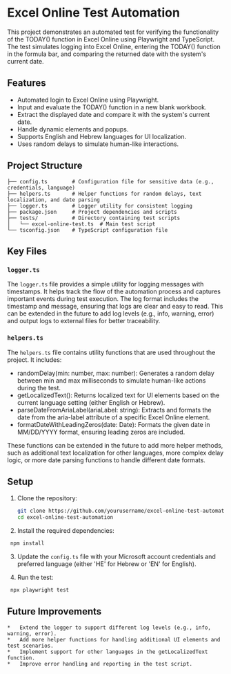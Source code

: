 # Excel Online Test Automation

This project demonstrates an automated test for verifying the functionality of the TODAY() function in Excel Online using Playwright and TypeScript. The test simulates logging into Excel Online, entering the TODAY() function in the formula bar, and comparing the returned date with the system's current date.

## Features

- Automated login to Excel Online using Playwright.
- Input and evaluate the TODAY() function in a new blank workbook.
- Extract the displayed date and compare it with the system's current date.
- Handle dynamic elements and popups.
- Supports English and Hebrew languages for UI localization.
- Uses random delays to simulate human-like interactions.

## Project Structure
```
├── config.ts        # Configuration file for sensitive data (e.g., credentials, language)
├── helpers.ts       # Helper functions for random delays, text localization, and date parsing
├── logger.ts        # Logger utility for consistent logging
├── package.json     # Project dependencies and scripts
├── tests/           # Directory containing test scripts
│   └── excel-online-test.ts  # Main test script
└── tsconfig.json    # TypeScript configuration file
```

## Key Files

### `logger.ts`

The `logger.ts` file provides a simple utility for logging messages with timestamps. It helps track the flow of the automation process and captures important events during test execution. The log format includes the timestamp and message, ensuring that logs are clear and easy to read. This can be extended in the future to add log levels (e.g., info, warning, error) and output logs to external files for better traceability.

### `helpers.ts`

The `helpers.ts` file contains utility functions that are used throughout the project. It includes:
- randomDelay(min: number, max: number): Generates a random delay between min and max milliseconds to simulate human-like actions during the test.
- getLocalizedText(): Returns localized text for UI elements based on the current language setting (either English or Hebrew).
- parseDateFromAriaLabel(ariaLabel: string): Extracts and formats the date from the aria-label attribute of a specific Excel Online element.
- formatDateWithLeadingZeros(date: Date): Formats the given date in MM/DD/YYYY format, ensuring leading zeros are included.

These functions can be extended in the future to add more helper methods, such as additional text localization for other languages, more complex delay logic, or more date parsing functions to handle different date formats.

## Setup

1. Clone the repository:

   ```bash
   git clone https://github.com/yourusername/excel-online-test-automation.git
   cd excel-online-test-automation
   ```

2.	Install the required dependencies:

   ```bash
    npm install
   ```

3. 	Update the ```config.ts``` file with your Microsoft account credentials and preferred language (either 'HE' for Hebrew or 'EN' for  English).

4.	Run the test:

   ```bash
    npx playwright test  
   ```

## Future Improvements
	*	Extend the logger to support different log levels (e.g., info, warning, error).
	*	Add more helper functions for handling additional UI elements and test scenarios.
	*	Implement support for other languages in the getLocalizedText function.
	*	Improve error handling and reporting in the test script.